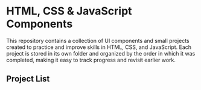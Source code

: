 # HTML, CSS & JavaScript Components

This repository contains a collection of UI components and small projects created to practice and improve skills in HTML, CSS, and JavaScript. Each project is stored in its own folder and organized by the order in which it was completed, making it easy to track progress and revisit earlier work.

## Project List

